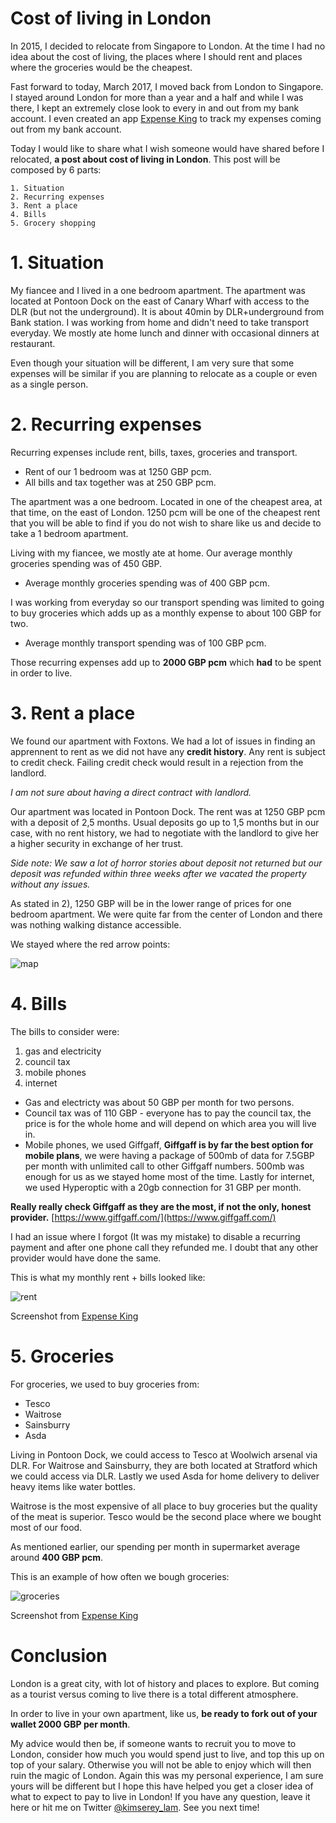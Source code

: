 # Cost of living in London

In 2015, I decided to relocate from Singapore to London. At the time I had no idea about the cost of living, the places where I should rent and places where the groceries would be the cheapest. 

Fast forward to today, March 2017, I moved back from London to Singapore. I stayed around London for more than a year and a half and while I was there, I kept an extremely close look to every in and out from my bank account. I even created an app [Expense King](https://www.kimsereylam.com/expenseking) to track my expenses coming out from my bank account.

Today I would like to share what I wish someone would have shared before I relocated, __a post about cost of living in London__. This post will be composed by 6 parts:

```
1. Situation
2. Recurring expenses
3. Rent a place
4. Bills
5. Grocery shopping
```

# 1. Situation

My fiancee and I lived in a one bedroom apartment. The apartment was located at Pontoon Dock on the east of Canary Wharf with access to the DLR (but not the underground). It is about 40min by DLR+underground from Bank station.
I was working from home and didn't need to take transport everyday.
We mostly ate home lunch and dinner with occasional dinners at restaurant.

Even though your situation will be different, I am very sure that some expenses will be similar if you are planning to relocate as a couple or even as a single person.

# 2. Recurring expenses

Recurring expenses include rent, bills, taxes, groceries and transport.

- Rent of our 1 bedroom was at 1250 GBP pcm.
- All bills and tax together was at 250 GBP pcm.

The apartment was a one bedroom. Located in one of the cheapest area, at that time, on the east of London. 1250 pcm will be one of the cheapest rent that you will be able to find if you do not wish to share like us and decide to take a 1 bedroom apartment.

Living with my fiancee, we mostly ate at home. Our average monthly groceries spending was of 450 GBP. 

- Average monthly groceries spending was of 400 GBP pcm.

I was working from everyday so our transport spending was limited to going to buy groceries which adds up as a monthly expense to about 100 GBP for two. 

- Average monthly transport spending was of 100 GBP pcm.

Those recurring expenses add up to __2000 GBP pcm__ which __had__ to be spent in order to live.

# 3. Rent a place

We found our apartment with Foxtons. We had a lot of issues in finding an apprennent to rent as we did not have any __credit history__. Any rent is subject to credit check. Failing credit check would result in a rejection from the landlord.

_I am not sure about having a direct contract with landlord._

Our apartment was located in Pontoon Dock. The rent was at 1250 GBP pcm with a deposit of 2,5 months. Usual deposits go up to 1,5 months but in our case, with no rent history, we had to negotiate with the landlord to give her a higher security in exchange of her trust.

_Side note: We saw a lot of horror stories about deposit not returned but our deposit was refunded within three weeks after we vacated the property without any issues._

As stated in 2), 1250 GBP will be in the lower range of prices for one bedroom apartment. We were quite far from the center of London and there was nothing walking distance accessible.

We stayed where the red arrow points:

![map](https://raw.githubusercontent.com/Kimserey/BlogArchive/master/img/20170408_cost_living_london/map.png)

# 4. Bills

The bills to consider were: 

 1. gas and electricity
 2. council tax
 3. mobile phones
 4. internet

 - Gas and electricty was about 50 GBP per month for two persons. 
 - Council tax was of 110 GBP - everyone has to pay the council tax, the price is for the whole home and will depend on which area you will live in.
 - Mobile phones, we used Giffgaff, __Giffgaff is by far the best option for mobile plans__, we were having a package of 500mb of data for 7.5GBP per month with unlimited call to other Giffgaff numbers. 500mb was enough for us as we stayed home most of the time.
Lastly for internet, we used Hyperoptic with a 20gb connection for 31 GBP per month.

__Really really check Giffgaff as they are the most, if not the only, honest provider.__
[https://www.giffgaff.com/](https://www.giffgaff.com/)

I had an issue where I forgot (It was my mistake) to disable a recurring payment and after one phone call they refunded me. I doubt that any other provider would have done the same.

This is what my monthly rent + bills looked like:

![rent](https://raw.githubusercontent.com/Kimserey/BlogArchive/master/img/20170408_cost_living_london/rent.png)

Screenshot from [Expense King](https://www.kimsereylam.com/expenseking)

# 5. Groceries

For groceries, we used to buy groceries from:

 - Tesco
 - Waitrose
 - Sainsburry
 - Asda

Living in Pontoon Dock, we could access to Tesco at Woolwich arsenal via DLR.
For Waitrose and Sainsburry, they are both located at Stratford which we could access via DLR. Lastly we used Asda for home delivery to deliver heavy items like water bottles.

Waitrose is the most expensive of all place to buy groceries but the quality of the meat is superior. Tesco would be the second place where we bought most of our food.

As mentioned earlier, our spending per month in supermarket average around __400 GBP pcm__.

This is an example of how often we bough groceries:

![groceries](https://raw.githubusercontent.com/Kimserey/BlogArchive/master/img/20170408_cost_living_london/groceries.png)

Screenshot from [Expense King](https://www.kimsereylam.com/expenseking)

# Conclusion

London is a great city, with lot of history and places to explore. But coming as a tourist versus coming to live there is a total different atmosphere.

In order to live in your own apartment, like us, __be ready to fork out of your wallet 2000 GBP per month__.

My advice would then be, if someone wants to recruit you to move to London, consider how much you would spend just to live, and top this up on top of your salary. Otherwise you will not be able to enjoy which will then ruin the magic of London. Again this was my personal experience, I am sure yours will be different but I hope this have helped you get a closer idea of what to expect to pay to live in London! If you have any question, leave it here or hit me on Twitter [@kimserey_lam](https://twitter.com/Kimserey_Lam). See you next time!
